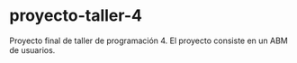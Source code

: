 # proyecto-taller-4
Proyecto final de taller de programación 4. 
El proyecto consiste en un ABM de usuarios.

